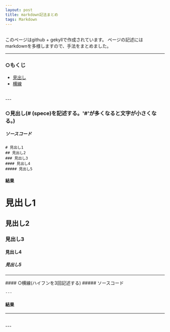 ```yaml
---
layout: post
title: markdown記法まとめ
tags: Markdown
---
```

<br>
このページはgithub + gekyllで作成されています。  
ページの記述にはmarkdownを多様しますので、手法をまとめました。  
  
---  
  
### ○もくじ
* [見出し](#mida)  
* [横線](#yoko)  
<br>
---
<a name="mida"></a>

### ○見出し(# (spece)を記述する。'#'が多くなると文字が小さくなる。)  
##### ソースコード
```
# 見出し1
## 見出し2
### 見出し3
#### 見出し4  
##### 見出し5  
```  

#### 結果  
# 見出し1  
## 見出し2  
### 見出し3  
#### 見出し4  
##### 見出し5  

<hr>
<a name="yoko"></a>
#### ○横線(ハイフンを3回記述する)  
##### ソースコード  

```
---
```

#### 結果  
--- 
<br>
---
<br>